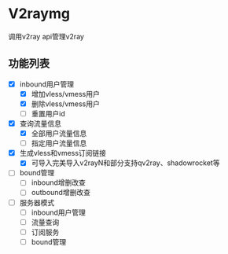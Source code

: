 # V2raymg

调用v2ray api管理v2ray

## 功能列表

- [x] inbound用户管理
  - [x] 增加vless/vmess用户
  - [x] 删除vless/vmess用户
  - [ ] 重置用户id
- [x] 查询流量信息
  - [x] 全部用户流量信息
  - [ ] 指定用户流量信息
- [x] 生成vless和vmess订阅链接
  - [x] 可导入完美导入v2rayN和部分支持qv2ray、shadowrocket等
- [ ] bound管理
  - [ ] inbound增删改查
  - [ ] outbound增删改查
- [ ] 服务器模式
  - [ ] inbound用户管理
  - [ ] 流量查询
  - [ ] 订阅服务
  - [ ] bound管理

